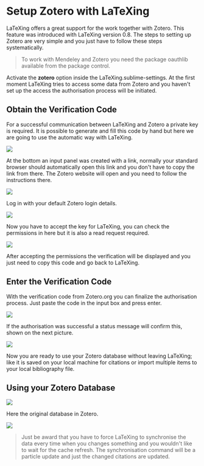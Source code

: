 # Setup Zotero with LaTeXing

LaTeXing offers a great support for the work together with Zotero. This
feature was introduced with LaTeXing version 0.8. The steps to setting up
Zotero are very simple and you just have to follow these steps systematically.

> To work with Mendeley and Zotero you need the package oauthlib available
> from the package control.

Activate the **zotero** option inside the LaTeXing.sublime-settings. At the
first moment LaTeXing tries to access some data from Zotero and you haven't
set up the access the authorisation process will be initiated.

## Obtain the Verification Code

For a successful communication between LaTeXing and Zotero a private key is
required. It is possible to generate and fill this code by hand but here we
are going to use the automatic way with LaTeXing.

![](images/zotero_setup_1.jpg)

At the bottom an input panel was created with a link, normally your standard
browser should automatically open this link and you don't have to copy the
link from there. The Zotero website will open and you need to follow the
instructions there.

![](images/zotero_setup_2.jpg)

Log in with your default Zotero login details.

![](images/zotero_setup_3.jpg)

Now you have to accept the key for LaTeXing, you can check the permissions in
here but it is also a read request required.

![](images/zotero_setup_4.jpg)

After accepting the permissions the verification will be displayed and you
just need to copy this code and go back to LaTeXing.

## Enter the Verification Code

With the verification code from Zotero.org you can finalize the authorisation
process. Just paste the code in the input box and press enter.

![](images/zotero_setup_5.jpg)

If the authorisation was successful a status message will confirm this, shown
on the next picture.

![](images/zotero_setup_6.jpg)

Now you are ready to use your Zotero database without leaving LaTeXing; like
it is saved on your local machine for citations or import multiple items to
your local bibliography file.

## Using your Zotero Database

![](images/zotero_setup_7.jpg)

Here the original database in Zotero.

![](images/zotero_setup_8.jpg)

> Just be award that you have to force LaTeXing to synchronise the data every
> time when you changes something and you wouldn't like to wait for the cache
> refresh. The synchronisation command will be a particle update and just the
> changed citations are updated.

